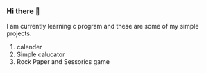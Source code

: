 ### Hi there 👋

I am currently learning c program and these are some of my simple projects.
1. calender
2. Simple calucator
3. Rock Paper and Sessorics game

